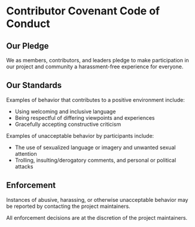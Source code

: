 # Contributor Covenant Code of Conduct

## Our Pledge

We as members, contributors, and leaders pledge to make participation in our
project and community a harassment-free experience for everyone.

## Our Standards

Examples of behavior that contributes to a positive environment include:

- Using welcoming and inclusive language
- Being respectful of differing viewpoints and experiences
- Gracefully accepting constructive criticism

Examples of unacceptable behavior by participants include:

- The use of sexualized language or imagery and unwanted sexual attention
- Trolling, insulting/derogatory comments, and personal or political attacks

## Enforcement

Instances of abusive, harassing, or otherwise unacceptable behavior may be
reported by contacting the project maintainers.

All enforcement decisions are at the discretion of the project maintainers.
